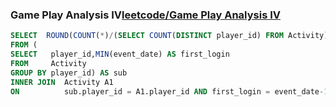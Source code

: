 ### Game Play Analysis IV[leetcode/Game Play Analysis IV](https://leetcode.com/problems/game-play-analysis-iv/)

```sql
SELECT  ROUND(COUNT(*)/(SELECT COUNT(DISTINCT player_id) FROM Activity),2) AS fraction
FROM (
SELECT   player_id,MIN(event_date) AS first_login
FROM     Activity
GROUP BY player_id) AS sub
INNER JOIN  Activity A1
ON          sub.player_id = A1.player_id AND first_login = event_date-1
```
